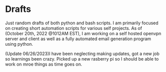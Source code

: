 # Drafts
Just random drafts of both python and bash scripts.
I am primarily focused on creating short automation scripts for various self projects.
As of (October 20th, 2022 @1012AM EST), I am working on a self hosted openvpn server and client as well as a fully automated email generation program using python.

(Update 06/26/2023)I have been neglecting making updates, got a new job so learnings been crazy. Picked up a new rasberry pi so I should be able to work on mroe things as time goes on.
